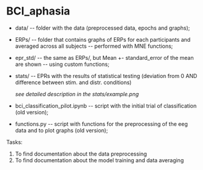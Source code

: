 # BCI_aphasia

* data/ -- folder with the data (preprocessed data, epochs and graphs);
* ERPs/ -- folder that contains graphs of ERPs for each participants and averaged across all subjects -- performed with MNE functions;
* epr_std/ -- the same as ERPs/, but Mean +- standard_error of the mean are shown -- using custom functions;
* stats/ -- EPRs with the results of statistical testing (deviation from 0 AND difference between stim. and distr. conditions)
  
    _see detailed description in the stats/example.png_
  
* bci_classification_pilot.ipynb -- script with the initial trial of classification (old version);
* functions.py -- script with functions for the preprocessing of the eeg data and to plot graphs (old version);

Tasks:
1. To find documentation about the data preprocessing
2. To find documentation about the model training and data averaging
